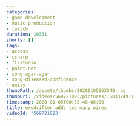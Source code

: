 ```yaml
---
categories:
- game development
- music production
- twitch
duration: 10331
shorts: []
tags:
- access
- csharp
- fl-studio
- paint.net
- song-agar-agar
- song-diseased-confidence
- unity
thumbPath: /assets/thumbs/20200105063548.jpg
thumbUri: /videos/569721093/pictures/1583324911
timestamp: 2020-01-05T00:35:48-06:00
title: exodrifter adds too many wires
videoId: '569721093'
---
```

